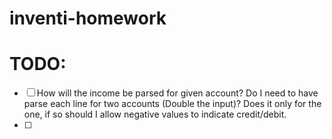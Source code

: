 # inventi-homework


# TODO:
- [ ] How will the income be parsed for given account? Do I need to have parse each line for two accounts (Double the input)? Does it only for the one, if so should I allow negative values to indicate credit/debit. 
- [  ] 